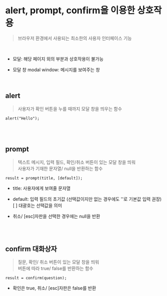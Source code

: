 alert, prompt, confirm을 이용한 상호작용
===
> 브라우저 환경에서 사용되는 최소한의 사용자 인터페이스 기능

<br>

* 모달: 해당 페이지 외의 부분과 상호작용이 불가능

* 모달 창 modal window: 메시지를 보여주는 창

<br>

alert
---
> 사용자가 확인 버튼을 누를 때까지 모달 창을 띄우는 함수

```alert("Hello");```

<br>
<br>

prompt
---
> 텍스트 메시지, 입력 필드, 확인/취소 버튼이 있는 모달 창을 띄워  
사용자가 기재한 문자열/ null을 반환하는 함수

```result = prompt(title, [default]);```

* title: 사용자에게 보여줄 문자열

* default: 입력 필드의 초기값 (선택값이지만 없는 경우에도 ''로 기본값 입력 권장)  
[ ] 대괄호는 선택값을 의미

* 취소/ [esc]자판을 선택한 경우에는 null을 반환

<br>
<br>

confirm 대화상자
---
> 질문, 확인/ 취소 버튼이 있는 모달 창을 띄워  
버튼에 따라 true/ false를 반환하는 함수

```result = confirm(question);```

* 확인은 true, 취소/ [esc]자판은 false를 반환